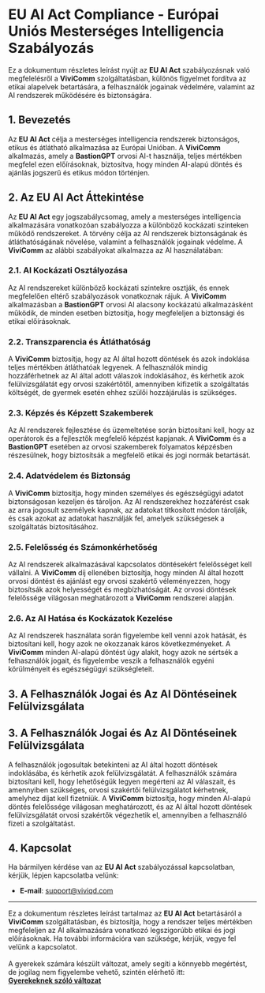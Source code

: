 # EU AI Act Compliance - Európai Uniós Mesterséges Intelligencia Szabályozás

Ez a dokumentum részletes leírást nyújt az **EU AI Act** szabályozásnak való megfelelésről a **ViviComm** szolgáltatásban, különös figyelmet fordítva az etikai alapelvek betartására, a felhasználók jogainak védelmére, valamint az AI rendszerek működésére és biztonságára.

## 1. Bevezetés

Az **EU AI Act** célja a mesterséges intelligencia rendszerek biztonságos, etikus és átlátható alkalmazása az Európai Unióban. A **ViviComm** alkalmazás, amely a **BastionGPT** orvosi AI-t használja, teljes mértékben megfelel ezen előírásoknak, biztosítva, hogy minden AI-alapú döntés és ajánlás jogszerű és etikus módon történjen.

## 2. Az EU AI Act Áttekintése

Az **EU AI Act** egy jogszabálycsomag, amely a mesterséges intelligencia alkalmazására vonatkozóan szabályozza a különböző kockázati szinteken működő rendszereket. A törvény célja az AI rendszerek biztonságának és átláthatóságának növelése, valamint a felhasználók jogainak védelme. A **ViviComm** az alábbi szabályokat alkalmazza az AI használatában:

### **2.1. AI Kockázati Osztályozása**

Az AI rendszereket különböző kockázati szintekre osztják, és ennek megfelelően eltérő szabályozások vonatkoznak rájuk. A **ViviComm** alkalmazásban a **BastionGPT** orvosi AI alacsony kockázatú alkalmazásként működik, de minden esetben biztosítja, hogy megfeleljen a biztonsági és etikai előírásoknak.

### **2.2. Transzparencia és Átláthatóság**

A **ViviComm** biztosítja, hogy az AI által hozott döntések és azok indoklása teljes mértékben átláthatóak legyenek. A felhasználók mindig hozzáférhetnek az AI által adott válaszok indoklásához, és kérhetik azok felülvizsgálatát egy orvosi szakértőtől, amennyiben kifizetik a szolgáltatás költségét, de gyermek esetén ehhez szülői hozzájárulás is szükséges.

### **2.3. Képzés és Képzett Szakemberek**

Az AI rendszerek fejlesztése és üzemeltetése során biztosítani kell, hogy az operátorok és a fejlesztők megfelelő képzést kapjanak. A **ViviComm** és a **BastionGPT** esetében az orvosi szakemberek folyamatos képzésben részesülnek, hogy biztosítsák a megfelelő etikai és jogi normák betartását.

### **2.4. Adatvédelem és Biztonság**

A **ViviComm** biztosítja, hogy minden személyes és egészségügyi adatot biztonságosan kezeljen és tároljon. Az AI rendszerekhez hozzáférést csak az arra jogosult személyek kapnak, az adatokat titkosított módon tárolják, és csak azokat az adatokat használják fel, amelyek szükségesek a szolgáltatás biztosításához.

### **2.5. Felelősség és Számonkérhetőség**

Az AI rendszerek alkalmazásával kapcsolatos döntésekért felelősséget kell vállalni. A **ViviComm** díj ellenében biztosítja, hogy minden AI által hozott orvosi döntést és ajánlást egy orvosi szakértő véleményezzen, hogy biztosítsák azok helyességét és megbízhatóságát. Az orvosi döntések felelőssége világosan meghatározott a **ViviComm** rendszerei alapján.

### **2.6. Az AI Hatása és Kockázatok Kezelése**

Az AI rendszerek használata során figyelembe kell venni azok hatását, és biztosítani kell, hogy azok ne okozzanak káros következményeket. A **ViviComm** minden AI-alapú döntést úgy alakít, hogy azok ne sértsék a felhasználók jogait, és figyelembe veszik a felhasználók egyéni körülményeit és egészségügyi szükségleteit.

## 3. A Felhasználók Jogai és Az AI Döntéseinek Felülvizsgálata

## 3. A Felhasználók Jogai és Az AI Döntéseinek Felülvizsgálata

A felhasználók jogosultak betekinteni az AI által hozott döntések indoklásába, és kérhetik azok felülvizsgálatát. A felhasználók számára biztosítani kell, hogy lehetőségük legyen megérteni az AI válaszait, és amennyiben szükséges, orvosi szakértői felülvizsgálatot kérhetnek, amelyhez díjat kell fizetniük. A **ViviComm** biztosítja, hogy minden AI-alapú döntés felelőssége világosan meghatározott, és az AI által hozott döntések felülvizsgálatát orvosi szakértők végezhetik el, amennyiben a felhasználó fizeti a szolgáltatást.

## 4. Kapcsolat

Ha bármilyen kérdése van az **EU AI Act** szabályozással kapcsolatban, kérjük, lépjen kapcsolatba velünk:

- **E-mail**: [support@viviqd.com](mailto:support@viviqd.com)

---

Ez a dokumentum részletes leírást tartalmaz az **EU AI Act** betartásáról a **ViviComm** szolgáltatásban, és biztosítja, hogy a rendszer teljes mértékben megfeleljen az AI alkalmazására vonatkozó legszigorúbb etikai és jogi előírásoknak. Ha további információra van szüksége, kérjük, vegye fel velünk a kapcsolatot.
<br/>
<br/>
A gyerekek számára készült változat, amely segíti a könnyebb megértést,<br/> de jogilag nem figyelembe vehető, szintén elérhető itt:  
[**Gyerekeknek szóló változat**](../easy/easy-eu-ai-act.md)
